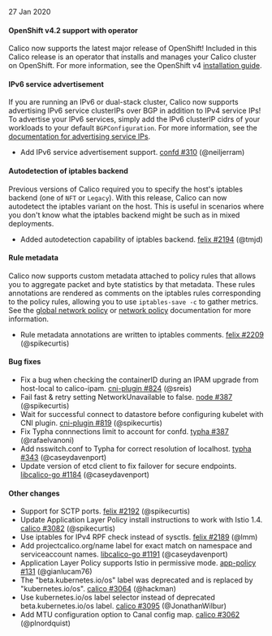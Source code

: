 27 Jan 2020

#### OpenShift v4.2 support with operator

Calico now supports the latest major release of OpenShift! Included in this
Calico release is an operator that installs and manages your Calico cluster on
OpenShift. For more information, see the OpenShift v4 [installation guide](https://docs.projectcalico.org/getting-started/openshift/installation).

#### IPv6 service advertisement

If you are running an IPv6 or dual-stack cluster, Calico now supports advertising IPv6 service clusterIPs
over BGP in addition to IPv4 service IPs! To advertise your IPv6 services, simply add the IPv6 clusterIP cidrs
of your workloads to your default `BGPConfiguration`. For more information, see the [documentation for advertising service IPs](https://docs.projectcalico.org/networking/advertise-service-ips).

 - Add IPv6 service advertisement support. [confd #310](https://github.com/projectcalico/confd/pull/310) (@neiljerram)

#### Autodetection of iptables backend

Previous versions of Calico required you to specify the host's iptables backend
(one of `NFT` or `Legacy`). With this release, Calico can now autodetect the
iptables variant on the host. This is useful in scenarios where you don't know
what the iptables backend might be such as in mixed deployments.

 - Added autodetection capability of iptables backend. [felix #2194](https://github.com/projectcalico/felix/pull/2194) (@tmjd)

#### Rule metadata

Calico now supports custom metadata attached to policy rules that allows you to aggregate packet and
byte statistics by that metadata. These rules annotations are rendered as comments on the iptables
rules corresponding to the policy rules, allowing you to use `iptables-save -c` to gather metrics. See the
[global network policy](https://docs.projectcalico.org/reference/resources/globalnetworkpolicy#rulemetadata)
or [network policy](https://docs.projectcalico.org/reference/resources/networkpolicy#rulemetadata) documentation
for more information.

 - Rule metadata annotations are written to iptables comments. [felix #2209](https://github.com/projectcalico/felix/pull/2209) (@spikecurtis)

#### Bug fixes

 - Fix a bug when checking the containerID during an IPAM upgrade from host-local to calico-ipam. [cni-plugin #824](https://github.com/projectcalico/cni-plugin/pull/824) (@sreis)
 - Fail fast & retry setting NetworkUnavailable to false. [node #387](https://github.com/projectcalico/node/pull/387) (@spikecurtis)
 - Wait for successful connect to datastore before configuring kubelet with CNI plugin. [cni-plugin #819](https://github.com/projectcalico/cni-plugin/pull/819) (@spikecurtis)
 - Fix Typha connnections limit to account for confd. [typha #387](https://github.com/projectcalico/typha/pull/348) (@rafaelvanoni)
 - Add nsswitch.conf to Typha for correct resolution of localhost. [typha #343](https://github.com/projectcalico/typha/pull/343) (@caseydavenport)
 - Update version of etcd client to fix failover for secure endpoints. [libcalico-go #1184](https://github.com/projectcalico/libcalico-go/pull/1184) (@caseydavenport)

#### Other changes

 - Support for SCTP ports. [felix #2192](https://github.com/projectcalico/felix/pull/2192) (@spikecurtis)
 - Update Application Layer Policy install instructions to work with Istio 1.4. [calico #3082](https://github.com/projectcalico/calico/pull/3082) (@spikecurtis)
 - Use iptables for IPv4 RPF check instead of sysctls. [felix #2189](https://github.com/projectcalico/felix/pull/2189) (@lmm)
 - Add projectcalico.org/name label for exact match on namespace and serviceaccount names. [libcalico-go #1191](https://github.com/projectcalico/libcalico-go/pull/1191) (@caseydavenport)
 - Application Layer Policy supports Istio in permissive mode. [app-policy #131](https://github.com/projectcalico/app-policy/pull/131) (@gianlucam76)
 - The "beta.kubernetes.io/os" label was deprecated and is replaced by "kubernetes.io/os". [calico #3064](https://github.com/projectcalico/calico/pull/3064) (@hackman)
 - Use kubernetes.io/os label selector instead of deprecated beta.kubernetes.io/os label. [calico #3095](https://github.com/projectcalico/calico/pull/3095) (@JonathanWilbur)
 - Add MTU configuration option to Canal config map. [calico #3062](https://github.com/projectcalico/calico/pull/3062) (@plnordquist)
